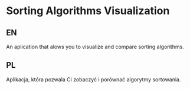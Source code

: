 # Sorting Algorithms Visualization

## EN

An aplication that alows you to visualize and compare sorting algorithms.

## PL

Aplikacja, która pozwala Ci zobaczyć i porównać algorytmy sortowania.
